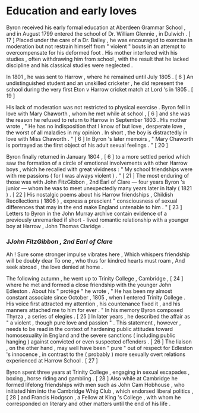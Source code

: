 <h1>Education and early loves </h1>

Byron received his early formal education at Aberdeen Grammar School , and in August 1799 entered the school of Dr. William Glennie , in Dulwich . [ 17 ] Placed under the care of a Dr. Bailey , he was encouraged to exercise in moderation but not restrain himself from " violent " bouts in an attempt to overcompensate for his deformed foot . His mother interfered with his studies , often withdrawing him from school , with the result that he lacked discipline and his classical studies were neglected .

In 1801 , he was sent to Harrow , where he remained until July 1805 . [ 6 ] An undistinguished student and an unskilled cricketer , he did represent the school during the very first Eton v Harrow cricket match at Lord 's in 1805 . [ 19 ]

His lack of moderation was not restricted to physical exercise . Byron fell in love with Mary Chaworth , whom he met while at school , [ 6 ] and she was the reason he refused to return to Harrow in September 1803 . His mother wrote , " He has no indisposition that I know of but love , desperate love , the worst of all maladies in my opinion . In short , the boy is distractedly in love with Miss Chaworth . " [ 6 ] In Byron 's later memoirs , " Mary Chaworth is portrayed as the first object of his adult sexual feelings . " [ 20 ]

Byron finally returned in January 1804 , [ 6 ] to a more settled period which saw the formation of a circle of emotional involvements with other Harrow boys , which he recalled with great vividness : " My school friendships were with me passions ( for I was always violent ) . " [ 21 ] The most enduring of those was with John FitzGibbon , 2nd Earl of Clare — four years Byron 's junior — whom he was to meet unexpectedly many years later in Italy ( 1821 ) . [ 22 ] His nostalgic poems about his Harrow friendships , Childish Recollections ( 1806 ) , express a prescient " consciousness of sexual differences that may in the end make England untenable to him . " [ 23 ] Letters to Byron in the John Murray archive contain evidence of a previously unremarked if short - lived romantic relationship with a younger boy at Harrow , John Thomas Claridge .

<h3>J<i>John FitzGibbon , 2nd Earl of Clare</i></h3>

Ah ! Sure some stronger impulse vibrates here , Which whispers friendship will be doubly dear To one , who thus for kindred hearts must roam , And seek abroad , the love denied at home .

The following autumn , he went up to Trinity College , Cambridge , [ 24 ] where he met and formed a close friendship with the younger John Edleston . About his " protégé " he wrote , " He has been my almost constant associate since October , 1805 , when I entered Trinity College . His voice first attracted my attention , his countenance fixed it , and his manners attached me to him for ever . " In his memory Byron composed Thyrza , a series of elegies . [ 25 ] In later years , he described the affair as " a violent , though pure love and passion " . This statement , however , needs to be read in the context of hardening public attitudes toward homosexuality in England and the severe sanctions ( including public hanging ) against convicted or even suspected offenders . [ 26 ] The liaison , on the other hand , may well have been " pure " out of respect for Edleston 's innocence , in contrast to the ( probably ) more sexually overt relations experienced at Harrow School . [ 27 ]

Byron spent three years at Trinity College , engaging in sexual escapades , boxing , horse riding and gambling . [ 28 ] Also while at Cambridge he formed lifelong friendships with men such as John Cam Hobhouse , who initiated him into the Cambridge Whig Club , which endorsed liberal politics , [ 28 ] and Francis Hodgson , a Fellow at King 's College , with whom he corresponded on literary and other matters until the end of his life .
